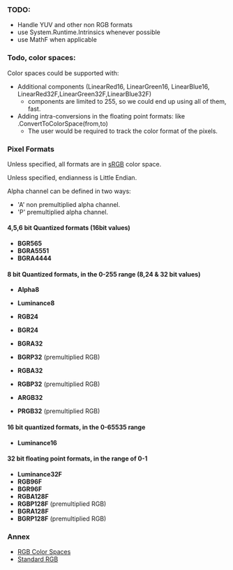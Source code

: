 ﻿

### TODO:
- Handle YUV and other non RGB formats
- use System.Runtime.Intrinsics whenever possible  
- use MathF when applicable

### Todo, color spaces:

Color spaces could be supported with:
- Additional components (LinearRed16, LinearGreen16, LinearBlue16, LinearRed32F,LinearGreen32F,LinearBlue32F)
  - components are limited to 255, so we could end up using all of them, fast.
- Adding intra-conversions in the floating point formats: like .ConvertToColorSpace(from,to)
  - The user would be required to track the color format of the pixels.


### Pixel Formats

Unless specified, all formats are in [sRGB](https://en.wikipedia.org/wiki/SRGB) color space.

Unless specified, endianness is Little Endian.

Alpha channel can be defined in two ways:
- 'A' non premultiplied alpha channel.
- 'P' premultiplied alpha channel.

#### 4,5,6 bit Quantized formats (16bit values)

- **BGR565**
- **BGRA5551**
- **BGRA4444**

#### 8 bit Quantized formats, in the 0-255 range (8,24 & 32 bit values)

- **Alpha8** 
- **Luminance8**

- **RGB24**
- **BGR24**
- **BGRA32**
- **BGRP32** (premultiplied RGB)
- **RGBA32**
- **RGBP32** (premultiplied RGB)
- **ARGB32**
- **PRGB32** (premultiplied RGB)

#### 16 bit quantized formats, in the 0-65535 range

- **Luminance16**

#### 32 bit floating point formats, in the range of 0-1

- **Luminance32F**
- **RGB96F**
- **BGR96F**
- **RGBA128F**
- **RGBP128F** (premultiplied RGB)
- **BGRA128F**
- **BGRP128F** (premultiplied RGB)

### Annex

- [RGB Color Spaces](https://en.wikipedia.org/wiki/RGB_color_spaces)
- [Standard RGB](https://en.wikipedia.org/wiki/SRGB)
